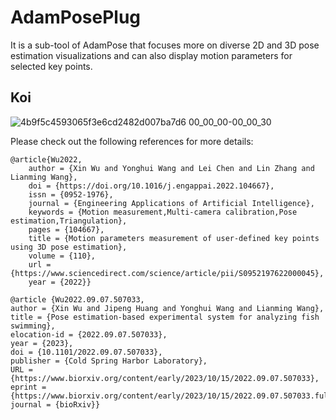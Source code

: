 # AdamPosePlug
 
It is a sub-tool of AdamPose that focuses more on diverse 2D and 3D pose estimation visualizations and can also display motion parameters for selected key points.

## Koi
![4b9f5c4593065f3e6cd2482d007ba7d6 00_00_00-00_00_30](https://user-images.githubusercontent.com/54109895/188402229-74be0b3a-dd58-416f-8310-2f34e74c13e7.gif)

Please check out the following references for more details:

    @article{Wu2022,
        author = {Xin Wu and Yonghui Wang and Lei Chen and Lin Zhang and Lianming Wang},
        doi = {https://doi.org/10.1016/j.engappai.2022.104667},
        issn = {0952-1976},
        journal = {Engineering Applications of Artificial Intelligence},
        keywords = {Motion measurement,Multi-camera calibration,Pose estimation,Triangulation},
        pages = {104667},
        title = {Motion parameters measurement of user-defined key points using 3D pose estimation},
        volume = {110},
        url = {https://www.sciencedirect.com/science/article/pii/S0952197622000045},
        year = {2022}}
```
@article {Wu2022.09.07.507033,
author = {Xin Wu and Jipeng Huang and Yonghui Wang and Lianming Wang},
title = {Pose estimation-based experimental system for analyzing fish swimming},
elocation-id = {2022.09.07.507033},
year = {2023},
doi = {10.1101/2022.09.07.507033},
publisher = {Cold Spring Harbor Laboratory},
URL = {https://www.biorxiv.org/content/early/2023/10/15/2022.09.07.507033},
eprint = {https://www.biorxiv.org/content/early/2023/10/15/2022.09.07.507033.full.pdf},
journal = {bioRxiv}}
```
